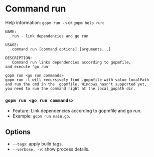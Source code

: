 Command run
===========

Help information: `gopm run -h` or `gopm help run`:

```
NAME:
   run - link dependencies and go run

USAGE:
   command run [command options] [arguments...]

DESCRIPTION:
   Command run links dependencies according to gopmfile,
and execute 'go run'

gopm run <go run commands>
gopm run -l will recursively find .gopmfile with value localPath
and run the cmd in the .gopmfile, Windows hasn't supported yet,
you need to run the command right at the local_gopath dir.
```
   
### `gopm run <go run commands>`

- Feature: Link dependencies according to gopmfile and go run.
- Example: `gopm run main.go`.

## Options

- `--tags`: apply build tags.
- `--verbose, -v`: show process details.